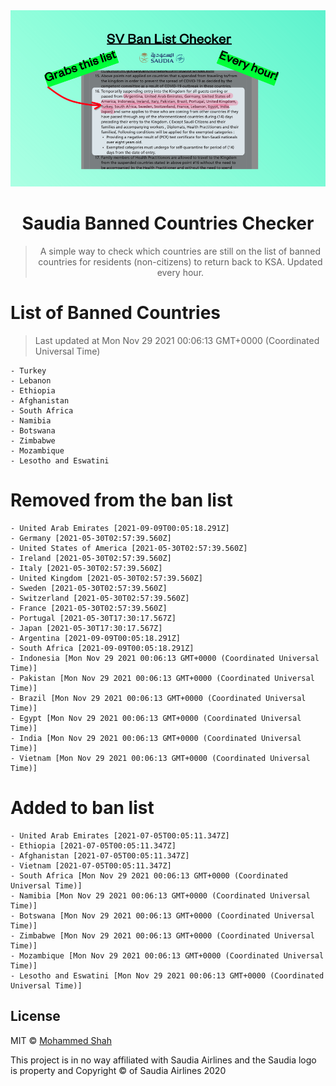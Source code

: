 
<div align="center">
<img src="https://raw.githubusercontent.com/smashah/saudia-banned-country-list-checker/master/assets/bg.png"/>

# Saudia Banned Countries Checker

> A simple way to check which countries are still on the list of banned countries for residents (non-citizens) to return back to KSA.
> Updated every hour.

</div>


# List of Banned Countries
> Last updated at Mon Nov 29 2021 00:06:13 GMT+0000 (Coordinated Universal Time)

    - Turkey
	- Lebanon
	- Ethiopia
	- Afghanistan
	- South Africa
	- Namibia
	- Botswana
	- Zimbabwe
	- Mozambique
	- Lesotho and Eswatini

# Removed from the ban list

    - United Arab Emirates [2021-09-09T00:05:18.291Z]
	- Germany [2021-05-30T02:57:39.560Z]
	- United States of America [2021-05-30T02:57:39.560Z]
	- Ireland [2021-05-30T02:57:39.560Z]
	- Italy [2021-05-30T02:57:39.560Z]
	- United Kingdom [2021-05-30T02:57:39.560Z]
	- Sweden [2021-05-30T02:57:39.560Z]
	- Switzerland [2021-05-30T02:57:39.560Z]
	- France [2021-05-30T02:57:39.560Z]
	- Portugal [2021-05-30T17:30:17.567Z]
	- Japan [2021-05-30T17:30:17.567Z]
	- Argentina [2021-09-09T00:05:18.291Z]
	- South Africa [2021-09-09T00:05:18.291Z]
	- Indonesia [Mon Nov 29 2021 00:06:13 GMT+0000 (Coordinated Universal Time)]
	- Pakistan [Mon Nov 29 2021 00:06:13 GMT+0000 (Coordinated Universal Time)]
	- Brazil [Mon Nov 29 2021 00:06:13 GMT+0000 (Coordinated Universal Time)]
	- Egypt [Mon Nov 29 2021 00:06:13 GMT+0000 (Coordinated Universal Time)]
	- India [Mon Nov 29 2021 00:06:13 GMT+0000 (Coordinated Universal Time)]
	- Vietnam [Mon Nov 29 2021 00:06:13 GMT+0000 (Coordinated Universal Time)]

# Added to ban list

    - United Arab Emirates [2021-07-05T00:05:11.347Z]
	- Ethiopia [2021-07-05T00:05:11.347Z]
	- Afghanistan [2021-07-05T00:05:11.347Z]
	- Vietnam [2021-07-05T00:05:11.347Z]
	- South Africa [Mon Nov 29 2021 00:06:13 GMT+0000 (Coordinated Universal Time)]
	- Namibia [Mon Nov 29 2021 00:06:13 GMT+0000 (Coordinated Universal Time)]
	- Botswana [Mon Nov 29 2021 00:06:13 GMT+0000 (Coordinated Universal Time)]
	- Zimbabwe [Mon Nov 29 2021 00:06:13 GMT+0000 (Coordinated Universal Time)]
	- Mozambique [Mon Nov 29 2021 00:06:13 GMT+0000 (Coordinated Universal Time)]
	- Lesotho and Eswatini [Mon Nov 29 2021 00:06:13 GMT+0000 (Coordinated Universal Time)]


## License

MIT © [Mohammed Shah](https://github.com/smashah)

This project is in no way affiliated with Saudia Airlines and the Saudia logo is property and Copyright © of Saudia Airlines 2020 
    